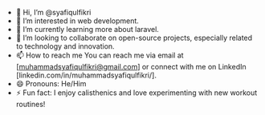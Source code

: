 - 👋 Hi, I’m @syafiqulfikri
- 👀 I’m interested in web development.
- 🌱 I’m currently learning more about laravel.
- 💞️ I’m looking to collaborate on open-source projects, especially related to technology and innovation.
- 📫 How to reach me You can reach me via email at [muhammadsyafiqulfikri@gmail.com] or connect with me on LinkedIn [linkedin.com/in/muhammadsyafiqulfikri/].
- 😄 Pronouns: He/Him
- ⚡ Fun fact: I enjoy calisthenics and love experimenting with new workout routines!

<!---
syafiqulfikri/syafiqulfikri is a ✨ special ✨ repository because its `README.md` (this file) appears on your GitHub profile.
You can click the Preview link to take a look at your changes.
--->
